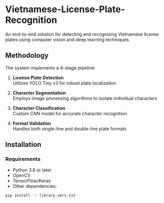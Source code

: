 # Vietnamese-License-Plate-Recognition

An end-to-end solution for detecting and recognizing Vietnamese license plates using computer vision and deep learning techniques.

## Methodology

The system implements a 4-stage pipeline:

1. **License Plate Detection**  
   Utilizes YOLO Tiny v3 for robust plate localization

2. **Character Segmentation**  
   Employs image processing algorithms to isolate individual characters

3. **Character Classification**  
   Custom CNN model for accurate character recognition

4. **Format Validation**  
   Handles both single-line and double-line plate formats

## Installation

### Requirements
- Python 3.6 or later
- OpenCV
- TensorFlow/Keras
- Other dependencies:

```bash
pip install -r library_vers.txt
